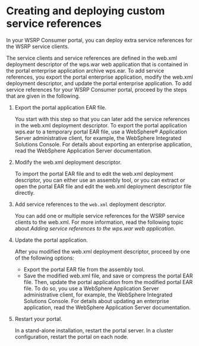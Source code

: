 # Creating and deploying custom service references

In your WSRP Consumer portal, you can deploy extra service references for the WSRP service clients.

The service clients and service references are defined in the web.xml deployment descriptor of the wps.war web application that is contained in the portal enterprise application archive wps.ear. To add service references, you export the portal enterprise application, modify the web.xml deployment descriptor, and update the portal enterprise application. To add service references for your WSRP Consumer portal, proceed by the steps that are given in the following.

1.  Export the portal application EAR file.

    You start with this step so that you can later add the service references in the web.xml deployment descriptor. To export the portal application wps.ear to a temporary portal EAR file, use a WebSphere® Application Server administrative client, for example, the WebSphere Integrated Solutions Console. For details about exporting an enterprise application, read the WebSphere Application Server documentation.

2.  Modify the web.xml deployment descriptor.

    To import the portal EAR file and to edit the web.xml deployment descriptor, you can either use an assembly tool, or you can extract or open the portal EAR file and edit the web.xml deployment descriptor file directly.

3.  Add service references to the `web.xml` deployment descriptor.

    You can add one or multiple service references for the WSRP service clients to the web.xml. For more information, read the following topic about *Adding service references to the wps.war web application*.

4.  Update the portal application.

    After you modified the web.xml deployment descriptor, proceed by one of the following options:

    -   Export the portal EAR file from the assembly tool.
    -   Save the modified web.xml file, and save or compress the portal EAR file. Then, update the portal application from the modified portal EAR file. To do so, you use a WebSphere Application Server administrative client, for example, the WebSphere Integrated Solutions Console. For details about updating an enterprise application, read the WebSphere Application Server documentation.
5.  Restart your portal.

    In a stand-alone installation, restart the portal server. In a cluster configuration, restart the portal on each node.







